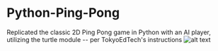 # Python-Ping-Pong
Replicated the classic 2D Ping Pong game in Python with an AI player, utilizing the turtle module -- per TokyoEdTech's instructions
![alt text](https://github.com/GeorgeArubi/Python-Ping-Pongt/blob/master/Scrrenshot%20Play.jpg?raw=true)
